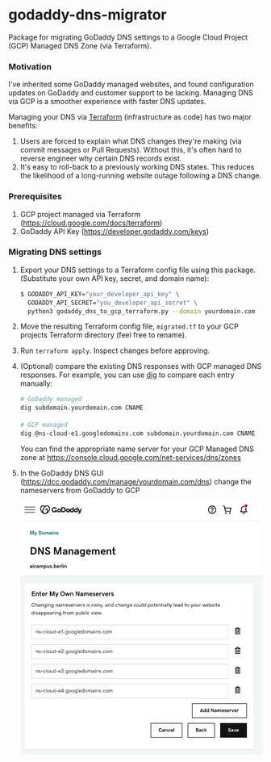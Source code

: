 # godaddy-dns-migrator

Package for migrating GoDaddy DNS settings to a Google Cloud Project (GCP) Managed DNS Zone (via Terraform).

### Motivation

I've inherited some GoDaddy managed websites, and found configuration updates on GoDaddy and customer support to be
lacking.  Managing DNS via GCP is a smoother experience with faster DNS updates.

Managing your DNS via [Terraform](https://www.terraform.io/) (infrastructure as code) has two major benefits:
1. Users are forced to explain what DNS changes they're making (via commit messages or Pull Requests).
Without this, it's often hard to reverse engineer why certain DNS records exist.
2. It's easy to roll-back to a previously working DNS states.  This reduces the likelihood of a long-running website 
outage following a DNS change.

### Prerequisites

1. GCP project managed via Terraform (https://cloud.google.com/docs/terraform)
2. GoDaddy API Key (https://developer.godaddy.com/keys)

### Migrating DNS settings

1. Export your DNS settings to a Terraform config file using this package.  (Substitute your own API key, secret, and domain name):
 
    ```bash
    $ GODADDY_API_KEY="your_developer_api_key" \
      GODADDY_API_SECRET="you_developer_api_secret" \
      python3 godaddy_dns_to_gcp_terraform.py --domain yourdomain.com
    ```

2. Move the resulting Terraform config file, `migrated.tf` to your GCP projects Terraform directory (feel free to rename).

3. Run `terraform apply`.  Inspect changes before approving.

4. (Optional) compare the existing DNS responses with GCP managed DNS responses.  For example, you can use [dig](https://linux.die.net/man/1/dig) to compare each entry manually:

    ```bash
    # GoDaddy managed
    dig subdomain.yourdomain.com CNAME

    # GCP managed
    dig @ns-cloud-e1.googledomains.com subdomain.yourdomain.com CNAME
    ```
    You can find the appropriate name server for your GCP Managed DNS zone at https://console.cloud.google.com/net-services/dns/zones

5. In the GoDaddy DNS GUI (https://dcc.godaddy.com/manage/yourdomain.com/dns) change the nameservers from GoDaddy to GCP

    ![Nameserver Update](nameserver_update.png)
